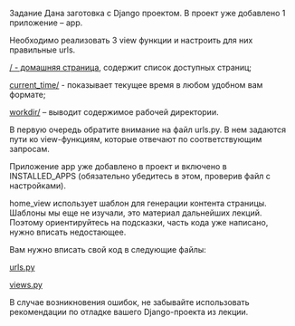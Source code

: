 Задание
Дана заготовка с Django проектом. В проект уже добавлено 1 приложение – app.

Необходимо реализовать 3 view функции и настроить для них правильные urls.

[/ - домашняя страница](/first-project/first_project/app/templates/app/home.html), содержит список доступных страниц;

[current_time/](/first-project/first_project/app/templates/app/current_time.html) - показывает текущее время в любом удобном вам формате;

[workdir/](/first-project/first_project/app/templates/app/workdir.html) – выводит содержимое рабочей директории.

В первую очередь обратите внимание на файл urls.py. В нем задаются пути ко view-функциям, которые отвечают по соответствующим запросам.

Приложение app уже добавлено в проект и включено в INSTALLED_APPS (обязательно убедитесь в этом, проверив файл с настройками).

home_view использует шаблон для генерации контента страницы. Шаблоны мы еще не изучали, это материал дальнейших лекций. Поэтому ориентируйтесь на подсказки, часть кода уже написано, нужно вписать недостающее.

Вам нужно вписать свой код в следующие файлы:

[urls.py](/first-project/first_project/first_project/urls.py)

[views.py](/first-project/first_project/app/views.py)

В случае возникновения ошибок, не забывайте использовать рекомендации по отладке вашего Django-проекта из лекции.
